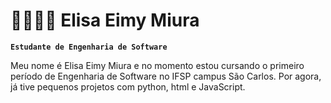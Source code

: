 # 👾👩🏻‍💻 Elisa Eimy Miura

**``Estudante de Engenharia de Software``**

Meu nome é Elisa Eimy Miura e no momento estou cursando o primeiro período de Engenharia de Software no IFSP campus São Carlos.
Por agora, já tive pequenos projetos com python, html e JavaScript.

